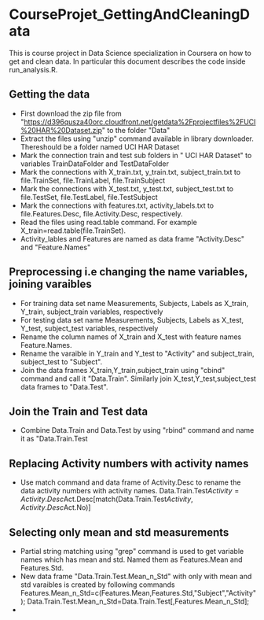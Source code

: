# CourseProjet_GettingAndCleaningData
This is course project in Data Science specialization in Coursera on how to get and clean data. In particular this document describes the code inside run_analysis.R.
## Getting the data
* First download the zip file from "https://d396qusza40orc.cloudfront.net/getdata%2Fprojectfiles%2FUCI%20HAR%20Dataset.zip" to the folder "Data"
* Extract the files using "unzip" command available in library downloader. Thereshould be a folder named UCI HAR Dataset
* Mark the connection train and test sub folders in " UCI HAR Dataset" to  variables TrainDataFolder and TestDataFolder
* Mark the connections with X_train.txt, y_train.txt, subject_train.txt to file.TrainSet, file.TrainLabel, file.TrainSubject
* Mark the connections with X_test.txt, y_test.txt, subject_test.txt to file.TestSet, file.TestLabel, file.TestSubject
* Mark the connections with features.txt, activity_labels.txt to file.Features.Desc, file.Activity.Desc, respectively.
* Read the files using read.table command. For example X_train=read.table(file.TrainSet).
* Activity_lables and Features are named as data frame "Activity.Desc" and "Feature.Names"
## Preprocessing i.e changing the name variables, joining varaibles
* For training data set name Measurements, Subjects, Labels as X_train, Y_train, subject_train variables, respectively
* For testing data set name Measurements, Subjects, Labels as X_test, Y_test, subject_test variables, respectively
* Rename the column names of X_train and X_test with feature names Feature.Names. 
* Rename the varaible in Y_train and Y_test to "Activity" and subject_train, subject_test to "Subject".
* Join the data frames X_train,Y_train,subject_train using "cbind" command and call it "Data.Train". Similarly join X_test,Y_test,subject_test data frames to "Data.Test".
## Join the Train and Test data
* Combine Data.Train and Data.Test by using "rbind" command and name it as "Data.Train.Test
## Replacing Activity numbers with activity names
* Use match command and data frame of Activity.Desc to rename the data activity numbers with activity names. Data.Train.Test$Activity=Activity.Desc$Act.Desc[match(Data.Train.Test$Activity,Activity.Desc$Act.No)]
## Selecting only mean and std measurements
* Partial string matching using "grep" command is used to get variable names which has mean and std. Named them as Features.Mean and Features.Std.
* New data frame "Data.Train.Test.Mean_n_Std" with only with mean and std varaibles is created by following commands
Features.Mean_n_Std=c(Features.Mean,Features.Std,"Subject","Activity");
Data.Train.Test.Mean_n_Std=Data.Train.Test[,Features.Mean_n_Std];
* 

